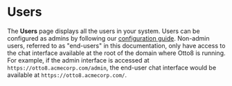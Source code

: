# Users

The **Users** page displays all the users in your system. Users can be configured as admins by following our [configuration guide](/configuration/general). Non-admin users, referred to as "end-users" in this documentation, only have access to the chat interface available at the root of the domain where Otto8 is running. For example, if the admin interface is accessed at `https://otto8.acmecorp.com/admin`, the end-user chat interface would be available at `https://otto8.acmecorp.com/`.
